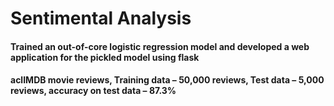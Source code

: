 # Sentimental Analysis
####	Trained an out-of-core logistic regression model and developed a web application for the pickled model using flask
####	aclIMDB movie reviews, Training data – 50,000 reviews, Test data – 5,000 reviews, accuracy on test data – 87.3%
